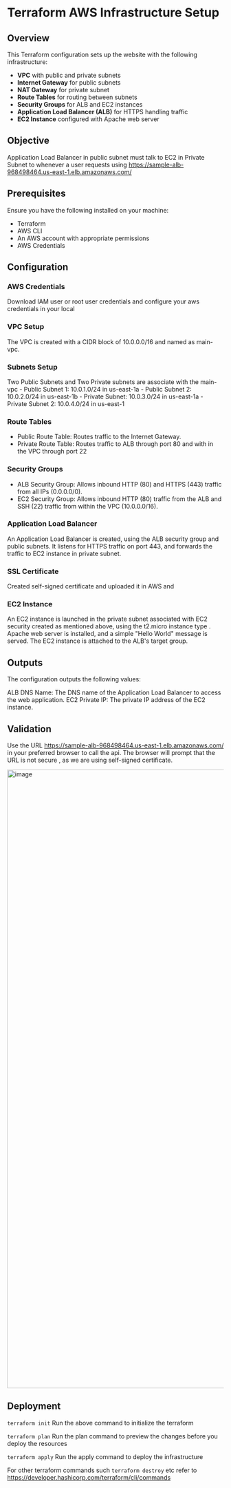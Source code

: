  # Terraform AWS Infrastructure Setup

## Overview

This Terraform configuration sets up the website with the following infrastructure:

- **VPC** with public and private subnets
- **Internet Gateway** for public subnets
- **NAT Gateway** for private subnet
- **Route Tables** for routing between subnets
- **Security Groups** for ALB and EC2 instances
- **Application Load Balancer (ALB)** for HTTPS handling traffic
- **EC2 Instance** configured with Apache web server

## Objective 

Application Load Balancer in public subnet must talk to EC2 in Private Subnet to whenever a user requests using https://sample-alb-968498464.us-east-1.elb.amazonaws.com/

## Prerequisites

Ensure you have the following installed on your machine:

- Terraform
- AWS CLI
- An AWS account with appropriate permissions
- AWS Credentials 

## Configuration

### AWS Credentials

Download IAM user or root user credentials and configure your aws credentials in your local

### VPC Setup
The VPC is created with a CIDR block of 10.0.0.0/16 and named as main-vpc.

### Subnets Setup
Two Public Subnets and Two Private subnets are associate with the main-vpc
     - Public Subnet 1: 10.0.1.0/24 in us-east-1a
     - Public Subnet 2: 10.0.2.0/24 in us-east-1b
     - Private Subnet: 10.0.3.0/24 in us-east-1a
     - Private Subnet 2: 10.0.4.0/24 in us-east-1
### Route Tables
- Public Route Table: Routes traffic to the Internet Gateway.
- Private Route Table: Routes traffic to ALB through port 80 and with in the VPC through port 22

### Security Groups
- ALB Security Group: Allows inbound HTTP (80) and HTTPS (443) traffic from all IPs (0.0.0.0/0).
- EC2 Security Group: Allows inbound HTTP (80) traffic from the ALB and SSH (22) traffic from within the VPC (10.0.0.0/16).

### Application Load Balancer
An Application Load Balancer is created, using the ALB security group and public subnets. It listens for HTTPS traffic on port 443, and forwards the traffic to EC2 instance in private subnet.

### SSL Certificate
Created self-signed certificate and uploaded it in AWS and 

### EC2 Instance
An EC2 instance is launched in the private subnet associated with EC2 security created as mentioned above, using the t2.micro instance type . Apache web server is installed, and a simple "Hello World" message is served. The EC2 instance is attached to the ALB's target group.

## Outputs
The configuration outputs the following values:

ALB DNS Name: The DNS name of the Application Load Balancer to access the web application.
EC2 Private IP: The private IP address of the EC2 instance.

  
## Validation 

Use the URL https://sample-alb-968498464.us-east-1.elb.amazonaws.com/ in your preferred browser to call the api. The browser will prompt that the URL is not secure , as we are using self-signed certificate. 


<img width="1438" alt="image" src="https://github.com/user-attachments/assets/e2cc8a1e-4ca3-4347-9153-491afa937638" />


## Deployment 

``` terraform init ```
Run the above command to initialize the terraform 

``` terraform plan ```
Run the plan command to preview the changes before you deploy the resources

``` terraform apply ```
Run the apply command to deploy the infrastructure

For other terraform commands such ```terraform destroy``` etc refer to https://developer.hashicorp.com/terraform/cli/commands








